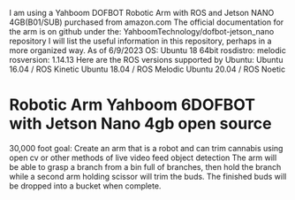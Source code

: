 I am using a Yahboom DOFBOT Robotic Arm with ROS and Jetson NANO 4GB(B01/SUB) purchased from amazon.com
The official documentation for the arm is on github under the: YahboomTechnology/dofbot-jetson_nano   repository
I will list the useful information in this repository, perhaps in a more organized way.
As of 6/9/2023
OS: Ubuntu 18  64bit
rosdistro: melodic
rosversion: 1.14.13
Here are the ROS versions supported by Ubuntu:
Ubuntu 16.04 / ROS Kinetic
Ubuntu 18.04 / ROS Melodic
Ubuntu 20.04 / ROS Noetic

# Robotic Arm Yahboom 6DOFBOT with Jetson Nano 4gb open source
30,000 foot goal: Create an arm that is a robot and can trim cannabis using open cv or other methods of live video feed object detection
The arm will be able to grasp a branch from a bin full of branches, then hold the branch while a second arm
holding scissor will trim the buds. The finished buds will be dropped into a bucket when complete.
